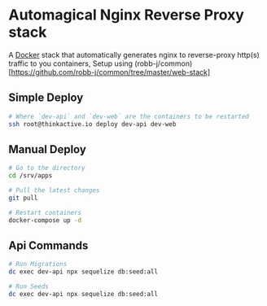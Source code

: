 # Automagical Nginx Reverse Proxy stack

A [Docker](https://www.docker.com) stack that automatically generates nginx to reverse-proxy http(s) traffic to you containers,
Setup using (robb-j/common)[https://github.com/robb-j/common/tree/master/web-stack]

## Simple Deploy

```bash
# Where `dev-api` and `dev-web` are the containers to be restarted
ssh root@thinkactive.io deploy dev-api dev-web
```

## Manual Deploy

```bash
# Go to the directory
cd /srv/apps

# Pull the latest changes
git pull

# Restart containers
docker-compose up -d
```

## Api Commands

```bash
# Run Migrations
dc exec dev-api npx sequelize db:seed:all

# Run Seeds
dc exec dev-api npx sequelize db:seed:all
```